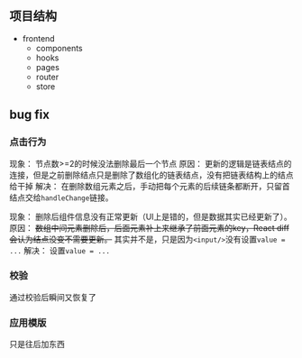 ## 项目结构
- frontend
	- components
	- hooks
	- pages
	- router
	- store





## bug fix
### 点击行为
现象：
节点数>=2的时候没法删除最后一个节点
原因：
更新的逻辑是链表结点的连接，但是之前删除结点只是删除了数组化的链表结点，没有把链表结构上的结点给干掉
解决：
在删除数组元素之后，手动把每个元素的后续链条都断开，只留首结点交给`handleChange`链接。

现象：
删除后组件信息没有正常更新（UI上是错的，但是数据其实已经更新了）。
原因：
~~数组中间元素删除后，后面元素补上来继承了前面元素的key，React diff会认为结点没变不需要更新。~~
其实并不是，只是因为`<input/>`没有设置`value = ...`
解决：
设置`value = ...`

### 校验
通过校验后瞬间又恢复了


### 应用模版
只是往后加东西

